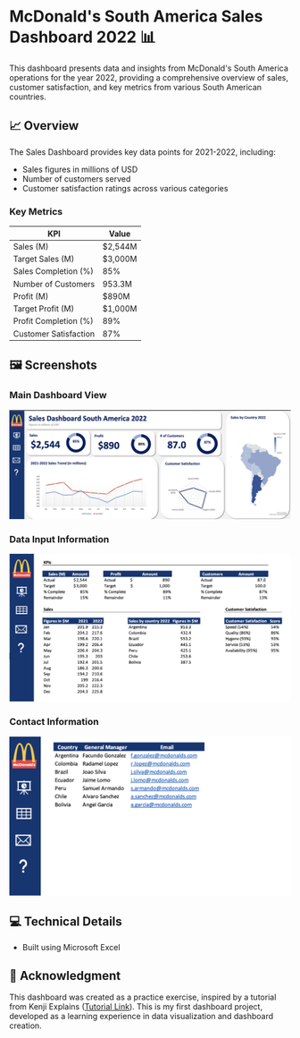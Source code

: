 # McDonald's South America Sales Dashboard 2022 📊

This dashboard presents data and insights from McDonald's South America operations for the year 2022, providing a comprehensive overview of sales, customer satisfaction, and key metrics from various South American countries.

## 📈 Overview

The Sales Dashboard provides key data points for 2021-2022, including:

- Sales figures in millions of USD
- Number of customers served
- Customer satisfaction ratings across various categories

### **Key Metrics**

| KPI                   | Value   |
| --------------------- | ------- |
| Sales (M)             | $2,544M |
| Target Sales (M)      | $3,000M |
| Sales Completion (%)  | 85%     |
| Number of Customers   | 953.3M  |
| Profit (M)            | $890M   |
| Target Profit (M)     | $1,000M |
| Profit Completion (%) | 89%     |
| Customer Satisfaction | 87%     |

## 🖼️ Screenshots

### Main Dashboard View

![Dashboard Overview](./dashboard.png)

### Data Input Information

![Input Interface](./input.png)

### Contact Information

![Contacts Page](./contacts.png)

## 💻 Technical Details

- Built using Microsoft Excel

## 📝 Acknowledgment

This dashboard was created as a practice exercise, inspired by a tutorial from Kenji Explains ([Tutorial Link](https://www.youtube.com/watch?v=jeYjtEX3RAE)). This is my first dashboard project, developed as a learning experience in data visualization and dashboard creation.
